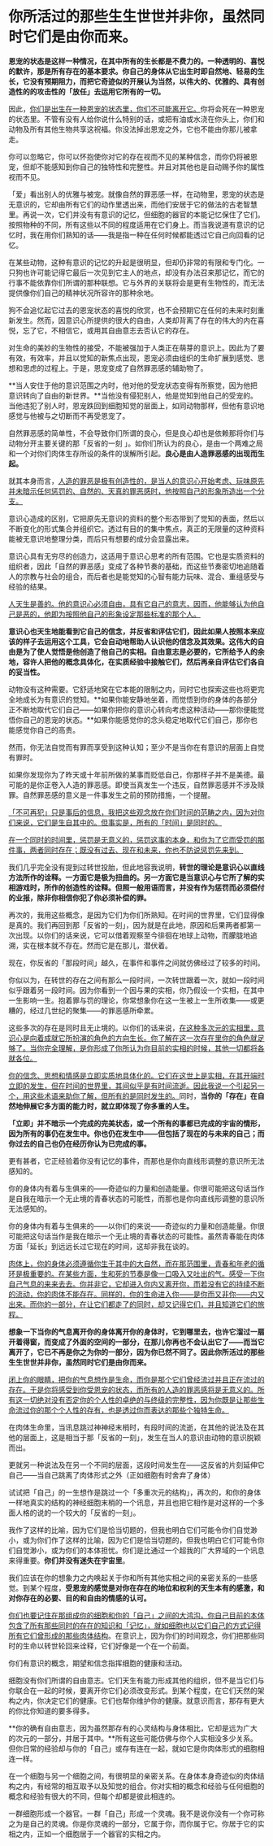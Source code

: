 # 你所活过的那些生生世世并非你，虽然同时它们是由你而来。

**恩宠的状态是这样一种情况，在其中所有的生长都是不费力的。一种透明的、喜悦的默许，那是所有存在的基本要求。你自己的身体从它出生时即自然地、轻易的生长，它没有预期阻力，而把它奇迹似的开展认为当然，以伟大的、优雅的、具有创造性的的攻击性的「放任」去运用它所有的一切。**

因此，<u>你们是出生在一种恩宠的状态里，你们不可能离开它。</u>你将会死在一种恩宠的状态里。不管有没有人给你说什么特别的话，或把有油或水浇在你头上，你们和动物及所有其他生物共享这祝福。你没法掉出恩宠之外，它也不能由你那儿被拿走。

你可以忽略它，你可以怀抱使你对它的存在视而不见的某种信念，而你仍将被恩宠，但却不能感知到你自己的独特性和完整性。并且对其他也是自动赐予你的属性视而不见。

「爱」看出别人的优雅与被宠。就像自然的罪恶感一样，在动物里，恩宠的状态是无意识的，它却由所有它们的动作里透出来，而他们安居于它的做法的古老智慧里。再说一次，它们并没有有意识的记忆，但细胞的器官的本能记忆保住了它们。按照物种的不同，所有这些以不同的程度适用在它们身上。而当我说道有意识的记忆时，我在用你们熟知的话——我是指一种在任何时候都能透过它自己向回看的记忆。

在某些动物，这种有意识的记忆的升起是很明显，但却仍非常的有限和专门化。一只狗也许可能记得它最后一次见到它主人的地点，却没有办法召来那记忆，而它的行事不能依靠你们所谓的那种联想。它与外界的关联将会是更有生物性的，而无法提供像你们自己的精神状况所容许的那种余地。

狗不会追忆起它过去的恩宠状态的喜悦的欣赏，也不会预期它在任何的未来时刻重新发生。然而，因意识心所提供的很大的自由，人类却背离了存在的伟大的内在喜悦，忘了它，不相信它，或用其自由意志去否认它的存在。

对生命的美妙的生物性的接受，不能被强加于人类正在萌芽的意识上。因此为了要有效，有效率，并且以觉知的新焦点出现，恩宠必须由组织的生命扩展到感觉、思想和思虑的过程上。于是，恩宠变成了自然罪恶感的辅助物了。

**当人安住于他的意识范围之内时，他对他的受宠状态变得有所察觉，因为他把意识转向了自由的新世界。**当他没有侵犯别人，他是觉知到他自己的受宠的。当他违犯了别人时，恩宠跌回到细胞知觉的层面上，如同动物那样，但他有意识地感觉与他被与之切断而不再受恩宠了。

自然罪恶感的简单性，不会导致你们所谓的良心，但是良心却也是依赖那将你们与动物分开主要关键的那「反省的一刻 」。如你们所认为的良心，是由一个两难之局和一个对你们肉体生存所设的条件的误解所引起。**良心是由人造罪恶感的出现而生起。**

就其本身而言，<u>人造的罪恶是极有创造性的，是当人的意识心开始考虑、玩味原先并未暗示任何惩罚的、自然的、天真的罪恶感时，他按照自己的形象所造出一个分支。</u>

意识心造成的区别，它把原先无意识的资料的整个形态带到了觉知的表面，然后以不断变化的形式集合并组织它。透过有目的的集中焦点，真正的无限量的这种资料能被无意识地整理分类，而后只有想要的成分会显露出来。

意识心具有无穷尽的创造力，这适用于意识心思考的所有范围。它也是实质资料的组织者，因此「自然的罪恶感」变成了各种节奏的基础，而这些节奏密切地追随着人的宗教与社会的组合，而后者也是能觉知的心智有能力玩味、混合、重组感受与经验的结果。

<u>人天生是善的。他的意识心必须自由，具有它自己的意志，因而，他能够认为他自己是恶的，他即为按照他自己的形象设定那些标准的那个人。</u>

**意识心也天生地能看到它自己的信念，并反省和评估它们，因此如果人按照本来应该的样子去运用这个工具，它会自动地帮助人认识他的信念及其效果。这伟大的自由是为了使人觉悟是他创造了他自己的实相。自由意志是必要的，它所给予人的余地，容许人把他的概念具体化，在实质经验中接触它们，然后再亲自评估它们各自的妥当性。**

动物没有这种需要。它舒适地窝在它本能的限制之内，同时它也探索这些也将更完全地成长为有意识的觉知。**如果你能安静地坐着，而觉悟到你的身体的各部分正不断地取代它们自己——如果你把你的意识心转向考虑这种活动——那你便能觉悟你自己的恩宠的状态。**如果你能感觉你的念头稳定地取代它们自己，那你也能感觉你自己的高贵。

然而，你无法自觉而有罪而享受到这种认知；至少不是当你在有意识的层面上自觉有罪时。

如果你发现你为了昨天或十年前所做的某事而贬低自己，你那样子并不是美德。最可能的是你正卷入人造的罪恶感。即使当真发生一个违反，自然罪恶感并不涉及赎罪。自然罪恶感的意义是一件事发生之前的预防措施，一个提醒。

<u>「不可再犯」只是事后的信息，我把这些观念放在你们时间的范畴之内，因为对你们来说，它们是生自其中的。但事实是，所有的「时间」是同时的。</u>

<u>在一个同时的时间里，惩罚是无意义的，惩罚这事的本身，和你为了它而受罚的那件事，两者同时存在；既没有过去、现在和未来，你也不防说惩罚先来到。</u>

我们几乎完全没有提到过转世投胎，但此地容我说明，**转世的理论是意识心以直线方法所作的诠释。一方面它是极为扭曲的。另一方面它是当意识心与它所了解的实相游戏时，所作的创造性的诠释。但照一般用语而言，并没有作为惩罚而必须偿付的业报，除非你相信你犯了你必须补偿的罪。**

再次的，我用这些概念，是因为它们为你们所熟知。在时间的世界里，它们显得像是真的。我们再回到那「反省的一刻」，因为就是在此地，原因和后果两者都第一次出现。以你们的话来说，它可以借着观察至今徘徊在地球上动物，而朦胧地追溯，实在根本就不存在。然而它是在那儿，潜伏着。

现在，你反省的「那段时间」越久，在事件和事件之间就仿佛经过了较多的时间。

你似以为，在转世的存在之间有那么一段时间，一次转世跟着一次，就如一段时间似乎跟着另一段时间。因为你看到一个因与果的实相，你乃假设一个实相，在其中一生影响一生。抱着罪与罚的理论，你常想象你在这一生被上一生所收集——或更糟的，经过几世纪的聚集——的罪恶感所牵累。

这些多次的存在是同时且无止境的。以你们的话来说，<u>在这种多次元的实相里，意识心是向着成就它所扮演的角色的方向生长。你了解在这一次存在里你的角色就足够了。当你完全理解，是你形成了你所认为你目前的实相的时候，其他一切都将各就各位。</u>

<u>你的信念、思想和情感是立即实质地具体化的。它们在这世上是实相，在其开端时立即的发生，但在时间的世界里，其间似乎是有时间流逝。因此我说一个引起另一个，用这些术语来助你了解，但所有的是同时发生的。</u>同时，**当你的「存在」在自然地伸展它多方面的能力时，就立即体现了你多重的人生。**

**「立即」并不暗示一个完成的完美状态，或一个所有的事都已完成的宇宙的情形，因为所有的事仍在发生中。你也仍在发生中——但包括了现在的与未来的自己；而你过去的自己也仍在经历你认为已完成的事。**

更有甚者，它正经验着你没有记忆的事件，而那也是你向直线形调整的意识所无法感知的。

你的身体内有着与生俱来的——奇迹似的力量和创造能量。你很可能把这句话当作是自我在暗示一个无止境的青春状态的可能性，而那也是你向直线形调整的意识所无法感知的。

你的身体内有着与生俱来的——以你们的来说——奇迹似的力量和创造能量。你很可能把这句话当作是我在暗示一个无止境的青春状态的可能性。虽然青春能在肉体方面「延长」到远远长过它现在的时间，这却非我在谈的。

<u>肉体上，你的身体必须遵循你生于其中的大自然，而在那范围里，青春和年老的循环是极重要的。在某些方面，生和死的节奏是像一口吸入又吐出的气。感受一下你自己气息的来来去去。你并非它，它却进入你内又离开你，而若没有它的持续不断的流动，你的肉体不能存在。同样的，你的生命进入你——是你而又非你——内又出来。而你的一部分，在让它们都走了的同时，却又记得它们，并且知道它们的旅程。</u>

**想象一下当你的气息离开你的身体离开你的身体时，它到哪里去，也许它溜过一扇开着得窗，而变成了外面的空间的一部分，在那儿你再也不会认出它了——而当它离开了，它已不再是你之为你的一部分，因为你已然不同了。因此你所活过的那些生生世世并非你，虽然同时它们是由你而来。**

<u>闭上你的眼睛，把你的气息想作是生命，而你是那个它们曾经流过并且正在流过的存在。于是你将感受到你受恩宠的状态，而所有的人造的罪恶感将是无意义的。所有这一切绝对没有否定你的个人性的卓绝的与终级的完整性，因为你既是让那些生命流过你的那个个人性的存有，也是透过你而表达的那些个独特生命。</u>

在肉体生命里，当讯息跳过神神经末梢时，有段时间的流逝，在其他的说法及在其他的层面上，这是相当于那「反省的一刻」，发生在当人的意识由动物的意识脱颖而出。

更就另一种说法及在另一个不同的层面，这段时间发生在——这反省的片刻延伸它自己——当自己跳离了肉体形式之外（正如细胞有时舍弃了身体）

试试把「自己」的一生想作是跳过一个「多重次元的结构」，再次的，和你的身体一样地真实的结构的神经细胞末梢的一个讯息，并且也把它相作是对这样的一个多面人格的说的一个较大的「反省的一刻」。

我作了这样的比喻，因为它们是恰当切题的，但我也明白它们可能令你们自觉渺小，或为你们作了这样的比喻，因为它们是恰当切题的，但我也明白它们可能令你们自觉渺小，或为你们的本体担忧。你们是比通过一个超我的广大界域的一个讯息来得重要。**你们并没有迷失在宇宙里**。

我们应该在你的想象力之内唤起关于你和所有其他实相之间的亲密关系的一些感觉。到某个程度，**受恩宠的感觉是对你在存在的地位和权利的天生本有的感激，和对你存在的必要、目的和自由的情感的认可。**

<u>你们也要记住在那组成你的细胞和你的「自己」之间的大鸿沟。你自己目前的本体包含了所有那些同时的存在的知识和「记忆」，就如细胞也以它们自己的方式记得所有它们曾形成的那些肉体结构</u>。在意识上，因为你们的时间观念，你们把那些同时的生命以转世轮回来诠释，它们好像是一个在一个前面。

你们有意识的概念，期望和信念指挥细胞的健康和活动。

细胞没有你们所谓的自由意志。它们天生有能力形成其他的组织，但不是当它们与你联合在一起的时候，要离开你它们必须改变形式。到某个程度，在它们天然的架构之内，你决定它们的健康。它们也帮你维护你的健康。就意识而言，那存有更大的你比你知道的要多得多。

**你的确有自由意志，因为虽然那存有的心灵结构与身体相比，它却是远为广大的次元的一部分，并居于其中。**所有这些可能仿佛与你个人实相没多少关系。但你日常的经验却与你的「自己」或存有连在一起，就如它是你肉体形式的细胞相连一样。

在一个细胞与另一个细胞之间，有很明显的亲密关系。在身体本身奇迹似的肉体结构之内，有经常的相互取予以及知觉的组合。你对实相的概念和经验与任何细胞的概念和经验有很大的不同，但每个却都是彼此相连的。

一群细胞形成一个器官。一群「自己」形成一个灵魂。我不是说你没有一个你可称之为是自己的灵魂。你是你灵魂的一部分，它属于你，而你属于它。你居于它的实相之内，正如一个细胞居于一个器官的实相之内。